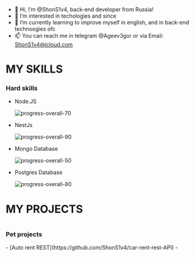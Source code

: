 - 👋 Hi, I’m @ShonS1v4, back-end developer from Russia!
- 👀 I’m interested in techologies and since
- 🌱 I’m currently learning to improve myself in english, and in back-end technoogies ofc 
- 📫 You can reach me in telegram @Ageev3gor or via Email: ShonS1v4@icloud.com

<h1> MY SKILLS </h1>
  <h3> Hard skills </h3>
  
   - Node.JS 
   		
      ![progress-overall-70](https://user-images.githubusercontent.com/48442694/146634900-bf79b866-6447-4d05-8087-3a68b23f3b3a.png)
   - NestJs 
   		
      ![progress-overall-90](https://user-images.githubusercontent.com/48442694/146634889-be0eca7d-33d6-49a5-81d9-ffd478c56bd5.png)
   - Mongo Database 
   		
      ![progress-overall-50](https://user-images.githubusercontent.com/48442694/146634865-75337b29-164f-4e8c-ae38-dc54fb3ff2b1.png)
   - Postgres Database 
   		
      ![progress-overall-80](https://user-images.githubusercontent.com/48442694/146634908-1c03ebdf-ca7a-4aa4-971b-9ac485a19fcd.png)


<h1> MY PROJECTS <h1>
  <h3> Pet projects </h3>
  - [Auto rent REST](https://github.com/ShonS1v4/car-rent-rest-API)
  - 
